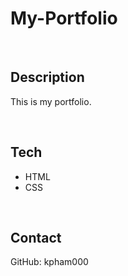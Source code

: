 # My-Portfolio 

<br>

## Description
This is my portfolio. 

<br>

## Tech
- HTML
- CSS

<br>

## Contact
GitHub: kpham000